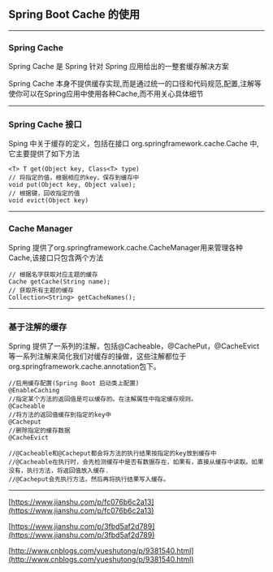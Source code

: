 ## Spring Boot Cache 的使用

---

### Spring Cache

Spring Cache 是 Spring 针对 Spring 应用给出的一整套缓存解决方案

Spring Cache 本身不提供缓存实现,而是通过统一的口径和代码规范,配置,注解等使你可以在Spring应用中使用各种Cache,而不用关心具体细节

---

### Spring Cache 接口

Sping 中关于缓存的定义，包括在接口 org.springframework.cache.Cache 中,它主要提供了如下方法

```
<T> T get(Object key, Class<T> type)
// 将指定的值，根据相应的key，保存到缓存中
void put(Object key, Object value);
// 根据键，回收指定的值
void evict(Object key)
```

---

### Cache Manager

Spring 提供了org.springframework.cache.CacheManager用来管理各种Cache,该接口只包含两个方法

```
// 根据名字获取对应主题的缓存
Cache getCache(String name);
// 获取所有主题的缓存
Collection<String> getCacheNames();
```

---

### 基于注解的缓存

Spring 提供了一系列的注解，包括@Cacheable，@CachePut，@CacheEvict等一系列注解来简化我们对缓存的操做，这些注解都位于org.springframework.cache.annotation包下。

```
//启用缓存配置(Spring Boot 启动类上配置)
@EnableCaching 
//指定某个方法的返回值是可以缓存的。在注解属性中指定缓存规则。
@Cacheable
//将方法的返回值缓存到指定的key中
@Cacheput
//删除指定的缓存数据
@CacheEvict

//@Cacheable和@Cacheput都会将方法的执行结果按指定的key放到缓存中
//@Cacheable在执行时，会先检测缓存中是否有数据存在，如果有，直接从缓存中读取。如果没有，执行方法，将返回值放入缓存.
//@Cacheput会先执行方法，然后再将执行结果写入缓存。
```

---

[https://www.jianshu.com/p/fc076b6c2a13](https://www.jianshu.com/p/fc076b6c2a13)

[https://www.jianshu.com/p/3fbd5af2d789](https://www.jianshu.com/p/3fbd5af2d789)

[http://www.cnblogs.com/yueshutong/p/9381540.html](http://www.cnblogs.com/yueshutong/p/9381540.html)

